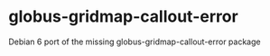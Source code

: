 globus-gridmap-callout-error
============================

Debian 6 port of the missing globus-gridmap-callout-error package